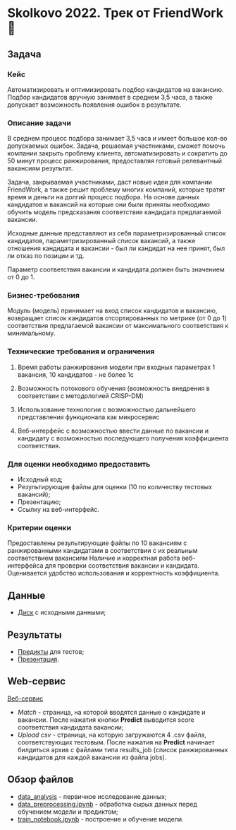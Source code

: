 # Skolkovo 2022. Трек от FriendWork :moyai:

## Задача
### Кейс   
Автоматизировать и оптимизировать подбор кандидатов на вакансию. Подбор кандидатов вручную занимает в среднем 3,5 часа, а также допускает возможность появления ошибок в результате.

### Описание задачи  
В среднем процесс подбора занимает 3,5 часа и имеет большое кол-во допускаемых ошибок. Задача, решаемая участниками, сможет помочь компании  закрыть проблему клиента, автоматизировать и сократить до 50 минут процесс ранжирования, предоставляя готовый релевантный вакансиям результат. 

Задача, закрываемая участниками, даст новые идеи для компании FriendWork, а также решит проблему многих компаний, которые тратят время и деньги на долгий процесс подбора.
На основе данных кандидатов и вакансий на которые они были приняты необходимо обучить модель предсказания соответствия кандидата предлагаемой вакансии.

Исходные данные представляют из себя параметризированный список кандидатов, параметризированный список вакансий, а также отношения кандидата и вакансии - был ли кандидат на нее принят, был ли отказ по позиции и тд.

Параметр соответствия вакансии и кандидата должен быть значением от 0 до 1.

### Бизнес-требования  
Модуль (модель) принимает на вход список кандидатов и вакансию, возвращает список кандидатов отсортированных по метрике (от 0 до 1) соответствия предлагаемой вакансии от максимального соответствия к минимальному.

### Технические требования и ограничения  
1. Время работы ранжирования модели при входных параметрах 1 вакансия, 10 кандидатов - не более 1с

2. Возможность потокового обучения (возможность внедрения в соответствии с методологией CRISP-DM)

3. Использование технологии с возможностью дальнейшего представления функционала как микросервис

4. Веб-интерфейс с возможностью ввести данные по вакансии и кандидату с возможностью последующего получения коэффициента соответствия.

 

### Для оценки необходимо предоставить  
- Исходный код;  
-  Результирующие файлы для оценки (10 по количеству тестовых вакансий);  
- Презентацию;  
- Ссылку на веб-интерфейс.  

### Критерии оценки  
Предоставлены результирующие файлы по 10 вакансиям с ранжированными кандидатами в соответствии с их реальным соответствием вакансиям
Наличие и корректная работа веб-интерфейса для проверки соответствия вакансии и кандидата. Оценивается удобство использования и корректность коэффициента.

## Данные

- [Диск](https://drive.google.com/drive/folders/10F0gjEGF_46Sr1Ck5hvORo1wT3xdKO24?usp=sharing) с исходными данными;  


## Результаты

- [Предикты](https://drive.google.com/drive/folders/10nSRddXjc61tMGTSaeIOIx_VzqU00v6K?usp=sharing) для тестов;  
- [Презентация](https://github.com/PunkButterfly/hackathon-skolkovo2022/blob/main/presentation.pdf).  


## Web-сервис

[Веб-сервис](https://kealfeyne-skolkovo-deploy-info-poggx6.streamlitapp.com/Info)  
 * _Match_ - страница, на которой вводятся данные о кандидате и вакансии. После нажатия кнопки **Predict** выводится score соответствия кандидата вакансии;  
 * _Upload_ _csv_ - страница, на которую загружаются 4 .csv файла, соответствующих тестовым. После нажатия на **Predict** начинает билдиться архив с файлами типа results_job (список ранжированных кандидатов для каждой вакансии из файла jobs).


## Обзор файлов

- [data_analysis](https://github.com/PunkButterfly/hackathon-skolkovo2022/blob/main/data_analysis.ipynb) - первичное исследование данных;  
- [data_preprocessing.ipynb](https://github.com/PunkButterfly/hackathon-skolkovo2022/blob/main/data_preprocessing.ipynb) - обработка сырых данных перед обучением модели и предиктом;  
- [train_notebook.ipynb](https://github.com/PunkButterfly/hackathon-skolkovo2022/blob/main/train_notebook.ipynb) - построение и обучение модели.  
